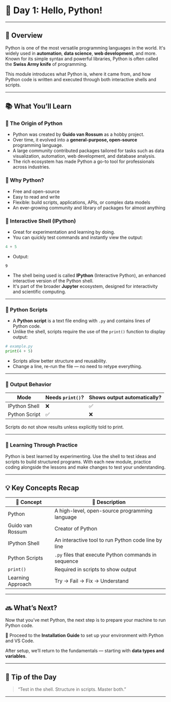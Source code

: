 # 🐍 Day 1: Hello, Python!

---

## 🧭 Overview

Python is one of the most versatile programming languages in the world. It's widely used in **automation**, **data science**, **web development**, and more. Known for its simple syntax and powerful libraries, Python is often called the **Swiss Army knife** of programming.

This module introduces what Python is, where it came from, and how Python code is written and executed through both interactive shells and scripts.

---

## 📚 What You’ll Learn

### 🔹 The Origin of Python
- Python was created by **Guido van Rossum** as a hobby project.
- Over time, it evolved into a **general-purpose, open-source** programming language.
- A large community contributed packages tailored for tasks such as data visualization, automation, web development, and database analysis.
- The rich ecosystem has made Python a go-to tool for professionals across industries.

### 🔹 Why Python?
- Free and open-source
- Easy to read and write
- Flexible: build scripts, applications, APIs, or complex data models
- An ever-growing community and library of packages for almost anything

### 🔹 Interactive Shell (IPython)
- Great for experimentation and learning by doing.
- You can quickly test commands and instantly view the output:

```python
4 + 5
```

- Output:
```
9
```

- The shell being used is called **IPython** (Interactive Python), an enhanced interactive version of the Python shell.
- It's part of the broader **Jupyter** ecosystem, designed for interactivity and scientific computing.

---

### 🔹 Python Scripts
- A **Python script** is a text file ending with `.py` and contains lines of Python code.
- Unlike the shell, scripts require the use of the `print()` function to display output:

```python
# example.py
print(4 + 5)
```

- Scripts allow better structure and reusability.
- Change a line, re-run the file — no need to retype everything.

---

### 🔹 Output Behavior

| Mode          | Needs `print()`? | Shows output automatically? |
|---------------|------------------|------------------------------|
| IPython Shell | ❌                | ✅                           |
| Python Script | ✅                | ❌                           |

Scripts do not show results unless explicitly told to print.

---

### 🔹 Learning Through Practice

Python is best learned by experimenting. Use the shell to test ideas and scripts to build structured programs. With each new module, practice coding alongside the lessons and make changes to test your understanding.

---

## 💡 Key Concepts Recap

| 🔧 Concept         | 💬 Description                                                                 |
|-------------------|--------------------------------------------------------------------------------|
| Python            | A high-level, open-source programming language                                |
| Guido van Rossum  | Creator of Python                                                             |
| IPython Shell     | An interactive tool to run Python code line by line                           |
| Python Scripts    | `.py` files that execute Python commands in sequence                          |
| `print()`         | Required in scripts to show output                                            |
| Learning Approach | Try -> Fail -> Fix -> Understand                                              |

---

## 🔜 What’s Next?

Now that you’ve met Python, the next step is to prepare your machine to run Python code.

📁 Proceed to the **Installation Guide** to set up your environment with Python and VS Code.

After setup, we’ll return to the fundamentals — starting with **data types and variables**.

---

## 🙌 Tip of the Day

> “Test in the shell. Structure in scripts. Master both.”

---
